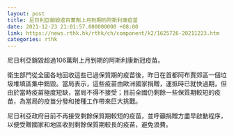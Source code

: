 ```yaml
---
layout: post
title: 尼日利亞銷毀逾百萬劑上月到期的阿斯利康疫苗
date: 2021-12-23 21:01:57.000000000 +08:00
link: https://news.rthk.hk/rthk/ch/component/k2/1625726-20211223.htm
categories: rthk
---
```


尼日利亞銷毀超過106萬劑上月到期的阿斯利康新冠疫苗。

衛生部門從全國各地回收這些已過保質期的疫苗後，昨日在首都阿布賈郊區一個垃圾堆填區集中銷毀。當局表示，這些疫苗由歐洲國家捐贈，運抵時已就快過期，但由於當時疫苗極度短缺，當局不得不接受；目前全國仍剩餘一些保質期較短的疫苗，為當局的疫苗分發和接種工作帶來巨大挑戰。

尼日利亞政府目前不再接受剩餘保質期較短的疫苗，並呼籲捐贈方盡早啟動程序，以便受贈國家和地區收到剩餘保質期較長的疫苗，避免浪費。
